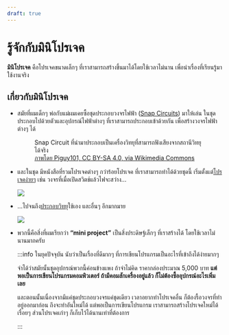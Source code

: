 ```yaml
---
draft: true
---
```


# รู้จักกับมินิโปรเจค

**มินิโปรเจค** คือโปรเจคขนาดเล็กๆ ที่เราสามารถสร้างขึ้นมาได้โดยใช้เวลาไม่นาน เพื่อนำเรื่องที่เรียนรู้มาใช้งานจริง

## เกี่ยวกับมินิโปรเจค

- สมัยที่ผมเด็กๆ
  พ่อกับแม่ผมเคยซื้อชุดประกอบวงจรไฟฟ้า ([Snap Circuits](https://en.wikipedia.org/wiki/Snap_Circuits)) มาให้เล่น
  ในชุดประกอบไปด้วยตัวและอุปกรณ์ไฟฟ้าต่างๆ ที่เราสามารถประกอบเข้าด้วยกัน เพื่อสร้างวงจรไฟฟ้าต่างๆ ได้

  <figure class="figure">
    <img src="https://im.dt.in.th/ipfs/bafybeidlov2fp3ks3zf33c2es3gowjrilk6aqieanzyxvpuybi77d26l3i/image.webp" alt="">
    <figcaption>Snap Circuit ที่นำมาประกอบเป็นเครื่องวิทยุที่สามารถฟังเสียงจากสถานีวิทยุได้จริง<br><a href="https://commons.wikimedia.org/wiki/File:Snap_Circuits_AM_radio.jpg" target="_blank">ภาพโดย Piguy101, CC BY-SA 4.0, via Wikimedia Commons</a></figcaption>
  </figure>

- และในชุด
  มีหนังสือที่รวมโปรเจคต่างๆ กว่าร้อยโปรเจค ที่เราสามารถทำได้ด้วยชุดนี้
  เริ่มตั้งแต่[โปรเจคง่ายๆ](https://resources.demco.com/snapcircuitsjrmanual.pdf)
  เช่น วงจรที่เมื่อเปิดสวิตช์แล้วไฟจะสว่าง…

  ![](https://im.dt.in.th/ipfs/bafybeibbuqry2c5isho5fmmj35cxu3iq3tifvr3hgesdzandneqbastef4/image.webp)

- …ไปจนถึง[ประกอบวิทยุ](https://www.pololu.com/file/0J174/SnapCircuitProjects306-511.pdf)ใช้เอง และอื่นๆ อีกมากมาย

  ![](https://im.dt.in.th/ipfs/bafybeiash2pirzlogmsacg2o3ozkn7mjcnt3wyvm6uhua5vjzrqimvufyu/image.webp)

- พวกนี้คือสิ่งที่ผมเรียกว่า **“mini project”**
  เป็นสิ่งประดิษฐ์เล็กๆ ที่เราสร้างได้ โดยใช้เวลาไม่นานมากครับ

  :::info ในยุคปัจจุบัน นับว่าเป็นเรื่องที่ดีมากๆ ที่การเขียนโปรแกรมเป็นอะไรที่เข้าถึงได้ง่ายมากๆ

  จำได้ว่าสมัยนั้นชุดอุปกรณ์พวกนี้ค่อนข้างแพง ถ้าจำไม่คิด ราคากล่องประมาณ 5,000 บาท
  **แต่พอเป็นการเขียนโปรแกรมคอมพิวเตอร์ ถ้ามีคอมสักเครื่องอยู่แล้ว ก็ไม่ต้องซื้ออุปกรณ์อะไรเพิ่มเลย**

  และตอนนั้นเนื่องจากมีแค่ชุดประกอบวงจรแค่ชุดเดียว
  เวลาอยากทำโปรเจคอื่น ก็ต้องรื้อวงจรที่ทำอยู่ออกมาก่อน ถึงจะทำอันใหม่ได้
  แต่พอเป็นการเขียนโปรแกรม เราสามารถสร้างโปรเจคใหม่ได้เรื่อยๆ
  ส่วนโปรเจคเก่าๆ ก็เก็บไว้ได้นานเท่าที่ต้องการ

  :::
